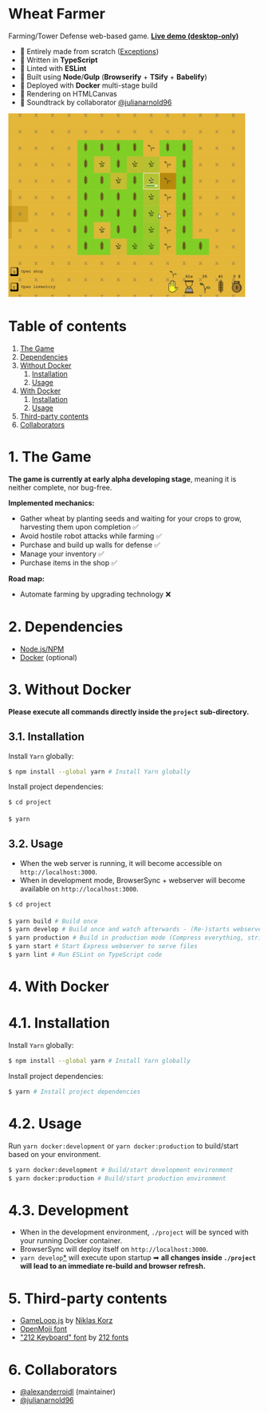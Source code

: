 Wheat Farmer
===


Farming/Tower Defense web-based game. **[Live demo (desktop-only)](https://360-noscope.de/wheat-farmer)**

* 🌾 Entirely made from scratch ([Exceptions](https://github.com/alexanderroidl/wheat-farmer#5-third-party-contents))
* 🌾 Written in **TypeScript**
* 🌾 Linted with **ESLint**
* 🌾 Built using **Node**/**Gulp** (**Browserify** + **TSify** + **Babelify**)
* 🌾 Deployed with **Docker** multi-stage build
* 🌾 Rendering on HTMLCanvas
* 🌾 Soundtrack by collaborator [@julianarnold96](https://github.com/julianarnold96)

![](preview.gif)


# Table of contents
1. [The Game](#1-the-game)
2. [Dependencies](#2-dependencies)
3. [Without Docker](#3-without-docker)
    1. [Installation](#31-installation)
    2. [Usage](#32-usage)
4. [With Docker](#4-with-docker)
    1. [Installation](#41-installation)
    2. [Usage](#42-usage)
5. [Third-party contents](#5-third-party-contents)
6. [Collaborators](#6-collaborators)


# 1. The Game
**The game is currently at early alpha developing stage**, meaning it is neither complete, nor bug-free.

**Implemented mechanics:**
- Gather wheat by planting seeds and waiting for your crops to grow, harvesting them upon completion ✅ 
- Avoid hostile robot attacks while farming ✅
- Purchase and build up walls for defense ✅
- Manage your inventory ✅
- Purchase items in the shop ✅

**Road map:**
* Automate farming by upgrading technology ❌


# 2. Dependencies
* [Node.js/NPM](https://nodejs.org)
* [Docker](https://www.docker.com/) (optional)


# 3. Without Docker
**Please execute all commands directly inside the ```project``` sub-directory.**

## 3.1. Installation 
Install ```Yarn``` globally:
```bash
$ npm install --global yarn # Install Yarn globally
```

Install project dependencies:
```bash
$ cd project

$ yarn
```

## 3.2. Usage
* When the web server is running, it will become accessible on ```http://localhost:3000```.
* When in development mode, BrowserSync + webserver will become available on ```http://localhost:3000```.

```bash
$ cd project

$ yarn build # Build once
$ yarn develop # Build once and watch afterwards - (Re-)starts webserver and BrowserSync
$ yarn production # Build in production mode (Compress everything, strip debug)
$ yarn start # Start Express webserver to serve files
$ yarn lint # Run ESLint on TypeScript code
```


# 4. With Docker
# 4.1. Installation
Install ```Yarn``` globally:
```bash
$ npm install --global yarn # Install Yarn globally
```

Install project dependencies:
```bash
$ yarn # Install project dependencies
```

# 4.2. Usage

Run ```yarn docker:development``` or ```yarn docker:production``` to build/start based on your environment.

```bash
$ yarn docker:development # Build/start development environment
$ yarn docker:production # Build/start production environment
```

# 4.3. Development

* When in the development environment, ```./project``` will be synced with your running Docker container.
* BrowserSync will deploy itself on ```http://localhost:3000```.
* ```yarn develop```[*](#32-usage) will execute upon startup ➡ **all changes inside ```./project``` will lead to an immediate re-build and browser refresh.**

# 5. Third-party contents
* [GameLoop.js](https://gist.github.com/niklaskorz/2ef312693977e02d3fb4751b28f7d435) by [Niklas Korz](https://gist.github.com/niklaskorz)
* [OpenMoji font](https://openmoji.org/)
* ["212 Keyboard" font](https://www.dafont.com/212-keyboard.font) by [212 fonts](https://www.dafont.com/elizabeth.d7791)

# 6. Collaborators
* [@alexanderroidl](https://github.com/alexanderroidl) (maintainer)
* [@julianarnold96](https://github.com/julianarnold96)
